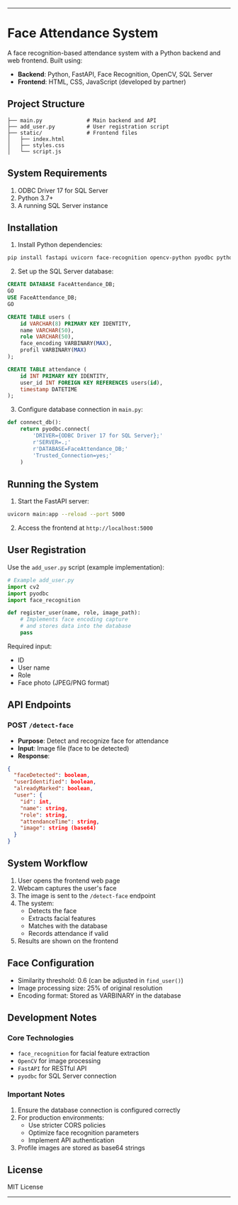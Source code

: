 
---

# Face Attendance System

A face recognition-based attendance system with a Python backend and web frontend. Built using:
- **Backend**: Python, FastAPI, Face Recognition, OpenCV, SQL Server  
- **Frontend**: HTML, CSS, JavaScript (developed by partner)

## Project Structure
```
├── main.py              # Main backend and API
├── add_user.py          # User registration script
├── static/              # Frontend files
│   ├── index.html
│   ├── styles.css
│   └── script.js
```

## System Requirements
1. ODBC Driver 17 for SQL Server  
2. Python 3.7+  
3. A running SQL Server instance  

## Installation
1. Install Python dependencies:
```bash
pip install fastapi uvicorn face-recognition opencv-python pyodbc python-multipart
```

2. Set up the SQL Server database:
```sql
CREATE DATABASE FaceAttendance_DB;
GO
USE FaceAttendance_DB;
GO

CREATE TABLE users (
    id VARCHAR(8) PRIMARY KEY IDENTITY,
    name VARCHAR(50),
    role VARCHAR(50),
    face_encoding VARBINARY(MAX),
    profil VARBINARY(MAX)
);

CREATE TABLE attendance (
    id INT PRIMARY KEY IDENTITY,
    user_id INT FOREIGN KEY REFERENCES users(id),
    timestamp DATETIME
);
```

3. Configure database connection in `main.py`:
```python
def connect_db():
    return pyodbc.connect(
        'DRIVER={ODBC Driver 17 for SQL Server};'
        r'SERVER=.;'
        r'DATABASE=FaceAttendance_DB;'
        'Trusted_Connection=yes;'
    )
```

## Running the System
1. Start the FastAPI server:
```bash
uvicorn main:app --reload --port 5000
```

2. Access the frontend at `http://localhost:5000`

## User Registration
Use the `add_user.py` script (example implementation):
```python
# Example add_user.py
import cv2
import pyodbc
import face_recognition

def register_user(name, role, image_path):
    # Implements face encoding capture
    # and stores data into the database
    pass
```

Required input:
- ID  
- User name  
- Role  
- Face photo (JPEG/PNG format)  

## API Endpoints
### POST `/detect-face`
- **Purpose**: Detect and recognize face for attendance
- **Input**: Image file (face to be detected)
- **Response**:
```json
{
  "faceDetected": boolean,
  "userIdentified": boolean,
  "alreadyMarked": boolean,
  "user": {
    "id": int,
    "name": string,
    "role": string,
    "attendanceTime": string,
    "image": string (base64)
  }
}
```

## System Workflow
1. User opens the frontend web page  
2. Webcam captures the user's face  
3. The image is sent to the `/detect-face` endpoint  
4. The system:
   - Detects the face  
   - Extracts facial features  
   - Matches with the database  
   - Records attendance if valid  
5. Results are shown on the frontend  

## Face Configuration
- Similarity threshold: 0.6 (can be adjusted in `find_user()`)  
- Image processing size: 25% of original resolution  
- Encoding format: Stored as VARBINARY in the database  

## Development Notes
### Core Technologies
- `face_recognition` for facial feature extraction  
- `OpenCV` for image processing  
- `FastAPI` for RESTful API  
- `pyodbc` for SQL Server connection  

### Important Notes
1. Ensure the database connection is configured correctly  
2. For production environments:
   - Use stricter CORS policies  
   - Optimize face recognition parameters  
   - Implement API authentication  
3. Profile images are stored as base64 strings  

## License
MIT License

---
